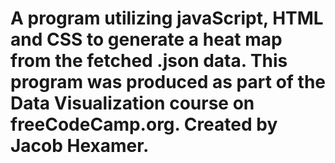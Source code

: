 # A program utilizing javaScript, HTML and CSS to generate a heat map from the fetched .json data. This program was produced as part of the Data Visualization course on freeCodeCamp.org. Created by Jacob Hexamer.

